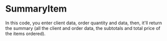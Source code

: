 # SummaryItem

In this code, you enter client data, order quantity and data, then, it'll return the summary (all the client and order data, the subtotals and total price of the items ordered).
